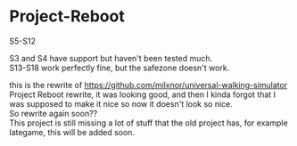 # Project-Reboot

S5-S12

S3 and S4 have support but haven't been tested much.<br>
S13-S18 work perfectly fine, but the safezone doesn't work.

this is the rewrite of https://github.com/milxnor/universal-walking-simulator
<br>
Project Reboot rewrite, it was looking good, and then I kinda forgot that I was supposed to make it nice so now it doesn't look so nice.<br>
So rewrite again soon??
<br>
This project is still missing a lot of stuff that the old project has, for example lategame, this will be added soon.
